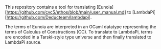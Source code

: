 This repository contains a tool for translating
  [Eunoia][https://github.com/cvc5/ethos/blob/main/user_manual.md]
to
  [LambdaPi][https://github.com/Deducteam/lambdapi].

The terms of Eunoia are interpreted in an OCaml datatype representing the terms
of Calculus of Constructions (CC). To translate to LambdaPi, terms are encoded
in a Tarski-style type universe and then finally translated to LambdaPi source.
